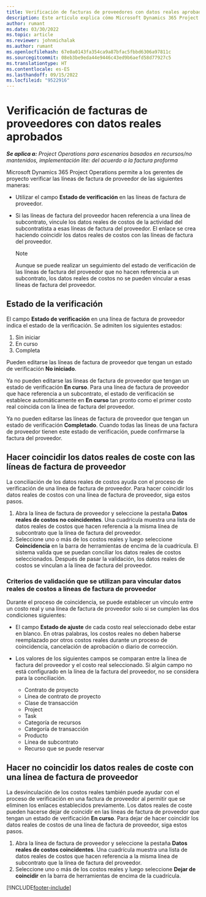 ```yaml
---
title: Verificación de facturas de proveedores con datos reales aprobados
description: Este artículo explica cómo Microsoft Dynamics 365 Project Operations permite a los gerentes de proyecto verificar las facturas de los proveedores con los datos reales que se aprobaron cuando los contratistas realizaron el trabajo y registraron el tiempo, y los gastos y materiales que usaron los miembros del equipo del proyecto.
author: rumant
ms.date: 03/30/2022
ms.topic: article
ms.reviewer: johnmichalak
ms.author: rumant
ms.openlocfilehash: 67e0a0143fa354ca9a87bfac5fbbd6306a97811c
ms.sourcegitcommit: 08eb3be9eda44e9446c43ed9b6aefd58d77927c5
ms.translationtype: HT
ms.contentlocale: es-ES
ms.lasthandoff: 09/15/2022
ms.locfileid: "9522916"
---
```

# <a name="verification-of-vendor-invoices-with-approved-actuals"></a>Verificación de facturas de proveedores con datos reales aprobados

_**Se aplica a:** Project Operations para escenarios basados en recursos/no mantenidos, implementación lite: del acuerdo a la factura proforma_

Microsoft Dynamics 365 Project Operations permite a los gerentes de proyecto verificar las líneas de factura de proveedor de las siguientes maneras:

- Utilizar el campo **Estado de verificación** en las líneas de factura de proveedor.
- Si las líneas de factura del proveedor hacen referencia a una línea de subcontrato, vincule los datos reales de costos de la actividad del subcontratista a esas líneas de factura del proveedor. El enlace se crea haciendo coincidir los datos reales de costos con las líneas de factura del proveedor.

    > [!NOTE]
    > Aunque se puede realizar un seguimiento del estado de verificación de las líneas de factura del proveedor que no hacen referencia a un subcontrato, los datos reales de costos no se pueden vincular a esas líneas de factura del proveedor.

## <a name="verification-status"></a>Estado de la verificación

El campo **Estado de verificación** en una línea de factura de proveedor indica el estado de la verificación. Se admiten los siguientes estados:

1. Sin iniciar
2. En curso
3. Completa

Pueden editarse las líneas de factura de proveedor que tengan un estado de verificación **No iniciado**.

Ya no pueden editarse las líneas de factura de proveedor que tengan un estado de verificación **En curso**. Para una línea de factura de proveedor que hace referencia a un subcontrato, el estado de verificación se establece automáticamente en **En curso** tan pronto como el primer costo real coincida con la línea de factura del proveedor.

Ya no pueden editarse las líneas de factura de proveedor que tengan un estado de verificación **Completado**. Cuando todas las líneas de una factura de proveedor tienen este estado de verificación, puede confirmarse la factura del proveedor.

## <a name="match-cost-actuals-to-vendor-invoice-lines"></a>Hacer coincidir los datos reales de coste con las líneas de factura de proveedor

La conciliación de los datos reales de costos ayuda con el proceso de verificación de una línea de factura de proveedor. Para hacer coincidir los datos reales de costos con una línea de factura de proveedor, siga estos pasos.

1. Abra la línea de factura de proveedor y seleccione la pestaña **Datos reales de costos no coincidentes**. Una cuadrícula muestra una lista de datos reales de costos que hacen referencia a la misma línea de subcontrato que la línea de factura del proveedor.
2. Seleccione uno o más de los costos reales y luego seleccione **Coincidencia** en la barra de herramientas de encima de la cuadrícula. El sistema valida que se puedan conciliar los datos reales de costos seleccionados. Después de pasar la validación, los datos reales de costos se vinculan a la línea de factura del proveedor.

### <a name="validation-criteria-that-are-used-to-link-cost-actuals-to-vendor-invoice-lines"></a>Criterios de validación que se utilizan para vincular datos reales de costos a líneas de factura de proveedor

Durante el proceso de coincidencia, se puede establecer un vínculo entre un costo real y una línea de factura de proveedor solo si se cumplen las dos condiciones siguientes:

- El campo **Estado de ajuste** de cada costo real seleccionado debe estar en blanco. En otras palabras, los costos reales no deben haberse reemplazado por otros costos reales durante un proceso de coincidencia, cancelación de aprobación o diario de corrección.
- Los valores de los siguientes campos se comparan entre la línea de factura del proveedor y el costo real seleccionado. Si algún campo no está configurado en la línea de la factura del proveedor, no se considera para la conciliación.

    - Contrato de proyecto
    - Línea de contrato de proyecto
    - Clase de transacción
    - Project
    - Task
    - Categoría de recursos
    - Categoría de transacción
    - Producto
    - Línea de subcontrato
    - Recurso que se puede reservar

## <a name="unmatch-cost-actuals-from-a-vendor-invoice-line"></a>Hacer no coincidir los datos reales de coste con una línea de factura de proveedor

La desvinculación de los costos reales también puede ayudar con el proceso de verificación en una factura de proveedor al permitir que se eliminen los enlaces establecidos previamente. Los datos reales de coste pueden hacerse dejar de coincidir en las líneas de factura de proveedor que tengan un estado de verificación **En curso**. Para dejar de hacer coincidir los datos reales de costos de una línea de factura de proveedor, siga estos pasos.

1. Abra la línea de factura de proveedor y seleccione la pestaña **Datos reales de costos coincidentes**. Una cuadrícula muestra una lista de datos reales de costos que hacen referencia a la misma línea de subcontrato que la línea de factura del proveedor.
2. Seleccione uno o más de los costos reales y luego seleccione **Dejar de coincidir** en la barra de herramientas de encima de la cuadrícula.

[!INCLUDE[footer-include](../../includes/footer-banner.md)]
